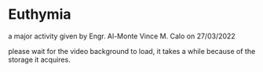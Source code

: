 # Euthymia
a major activity given by Engr. Al-Monte Vince M. Calo on 27/03/2022

please wait for the video background to load, it takes a while because of the storage it acquires.
